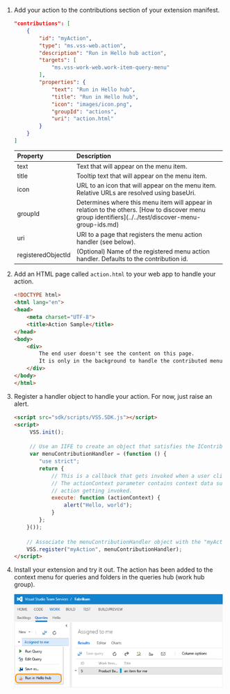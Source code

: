 1. Add your action to the contributions section of your extension manifest.

    ```json
    "contributions": [
        {
            "id": "myAction",
            "type": "ms.vss-web.action",
            "description": "Run in Hello hub action",
            "targets": [
                "ms.vss-work-web.work-item-query-menu"
            ],
            "properties": {
                "text": "Run in Hello hub",
                "title": "Run in Hello hub",
                "icon": "images/icon.png",
                "groupId": "actions",
                "uri": "action.html"
            }
        }
    ]
    ```

	<p></p>
	<table>
	<thead>
	<tr>
	<th>Property</th>
	<th>Description</th>
	</tr>
	</thead>
	<tbody>
	<tr>
	<td>text</td>
	<td>Text that will appear on the menu item.</td>
	</tr>
	<tr>
	<td>title</td>
	<td>Tooltip text that will appear on the menu item.</td>
	</tr>
	<tr>
	<td>icon</td>
	<td>URL to an icon that will appear on the menu item. Relative URLs are resolved using baseUri.</td>
	</tr>
	<tr>
	<td>groupId</td>
	<td>Determines where this menu item will appear in relation to the others. [How to discover menu group identifiers](../../test/discover-menu-group-ids.md)</td>
	</tr>
	<tr>
	<td>uri</td>
	<td>URI to a page that registers the menu action handler (see below).</td>
	</tr>
	<tr>
	<td>registeredObjectId</td>
	<td>(Optional) Name of the registered menu action handler. Defaults to the contribution id.</td>
	</tr>
	</tbody>
	</table>

1. Add an HTML page called ```action.html``` to your web app to handle your action.

	```html
	<!DOCTYPE html>
	<html lang="en">
	<head>
		<meta charset="UTF-8">
		<title>Action Sample</title>
	</head>
	<body>
		<div>
			The end user doesn't see the content on this page.
			It is only in the background to handle the contributed menu item being clicked.
		</div>
	</body>
	</html>
	```

1. Register a handler object to handle your action. For now, just raise an alert.

	```html
    <script src="sdk/scripts/VSS.SDK.js"></script>
    <script>
         VSS.init();

         // Use an IIFE to create an object that satisfies the IContributedMenuSource contract
         var menuContributionHandler = (function () {
            "use strict";
            return {
                // This is a callback that gets invoked when a user clicks the newly contributed menu item
                // The actionContext parameter contains context data surrounding the circumstances of this
                // action getting invoked.
                execute: function (actionContext) {
                    alert("Hello, world");
                }
            };
        }());

        // Associate the menuContributionHandler object with the "myAction" menu contribution from the manifest.
        VSS.register("myAction", menuContributionHandler);
    </script>
	```

1. Install your extension and try it out.
The action has been added to the context menu for queries and folders in the queries hub (work hub group).

	![action in the context menu of a query](./_img/create-action/action.png)
